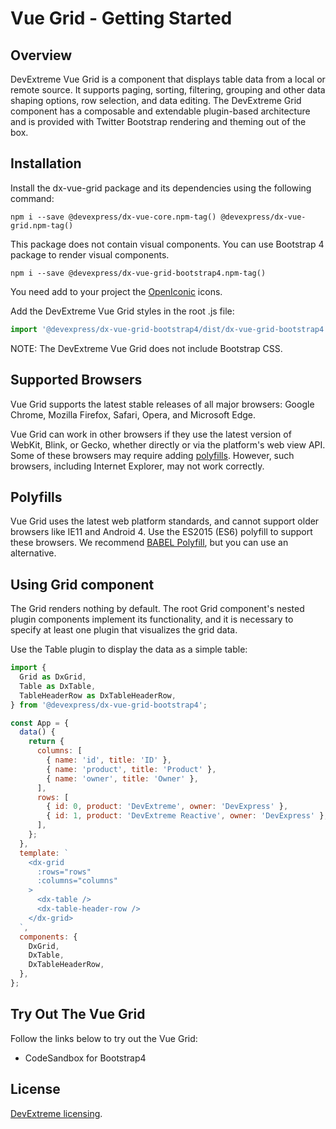 # Vue Grid - Getting Started

## Overview

DevExtreme Vue Grid is a component that displays table data from a local or remote source. It supports paging, sorting, filtering, grouping and other data shaping options, row selection, and data editing. The DevExtreme Grid component has a composable and extendable plugin-based architecture and is provided with Twitter Bootstrap rendering and theming out of the box.

## Installation

Install the dx-vue-grid package and its dependencies using the following command:

```
npm i --save @devexpress/dx-vue-core.npm-tag() @devexpress/dx-vue-grid.npm-tag()
```

This package does not contain visual components. You can use Bootstrap 4 package to render visual components.

```
npm i --save @devexpress/dx-vue-grid-bootstrap4.npm-tag()
```

You need add to your project the [OpenIconic](https://useiconic.com/open) icons.

Add the DevExtreme Vue Grid styles in the root .js file:

```js
import '@devexpress/dx-vue-grid-bootstrap4/dist/dx-vue-grid-bootstrap4.css';
```

NOTE: The DevExtreme Vue Grid does not include Bootstrap CSS.

## Supported Browsers

Vue Grid supports the latest stable releases of all major browsers: Google Chrome, Mozilla Firefox, Safari, Opera, and Microsoft Edge.

Vue Grid can work in other browsers if they use the latest version of WebKit, Blink, or Gecko, whether directly or via the platform's web view API. Some of these browsers may require adding [polyfills](#polyfills). However, such browsers, including Internet Explorer, may not work correctly.

## Polyfills

Vue Grid uses the latest web platform standards, and cannot support older browsers like IE11 and Android 4. Use the ES2015 (ES6) polyfill to support these browsers. We recommend [BABEL Polyfill](https://babeljs.io/docs/usage/polyfill/), but you can use an alternative.

## Using Grid component

The Grid renders nothing by default. The root Grid component's nested plugin components implement its functionality, and it is necessary to specify at least one plugin that visualizes the grid data.

Use the Table plugin to display the data as a simple table:

```js
import {
  Grid as DxGrid,
  Table as DxTable,
  TableHeaderRow as DxTableHeaderRow,
} from '@devexpress/dx-vue-grid-bootstrap4';

const App = {
  data() {
    return {
      columns: [
        { name: 'id', title: 'ID' },
        { name: 'product', title: 'Product' },
        { name: 'owner', title: 'Owner' },
      ],
      rows: [
        { id: 0, product: 'DevExtreme', owner: 'DevExpress' },
        { id: 1, product: 'DevExtreme Reactive', owner: 'DevExpress' },
      ],
    };
  },
  template: `
    <dx-grid
      :rows="rows"
      :columns="columns"
    >
      <dx-table />
      <dx-table-header-row />
    </dx-grid>
  `,
  components: {
    DxGrid,
    DxTable,
    DxTableHeaderRow,
  },
};
```

## Try Out The Vue Grid

Follow the links below to try out the Vue Grid:

- CodeSandbox for Bootstrap4

## License

[DevExtreme licensing](https://js.devexpress.com/licensing/).
